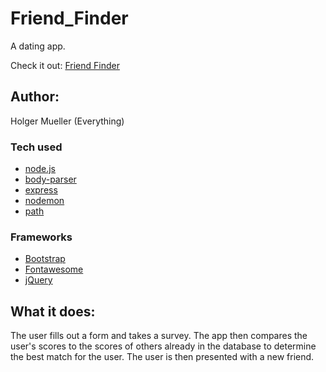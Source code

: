 # Friend_Finder
A dating app.

Check it out: [Friend Finder](https://friendfinderap.herokuapp.com/)

## Author:
Holger Mueller (Everything)

### Tech used
* [node.js](https://nodejs.org/en/)
* [body-parser](https://www.npmjs.com/package/body-parser)
* [express](https://www.npmjs.com/package/express)
* [nodemon](https://www.npmjs.com/package/nodemon)
* [path](https://www.npmjs.com/package/path)

### Frameworks
* [Bootstrap](https://www.bootstrapcdn.com/)
* [Fontawesome](https://fontawesome.com/)
* [jQuery](https://code.jquery.com/)

## What it does:
The user fills out a form and takes a survey. The app
then compares the user's scores to the scores of others already
in the database to determine the best match for the user. The user 
is then presented with a new friend.


